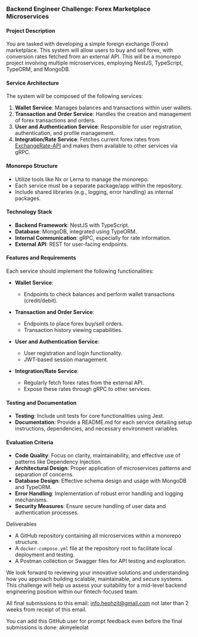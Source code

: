 ### Backend Engineer Challenge: Forex Marketplace Microservices

#### Project Description
You are tasked with developing a simple foreign exchange (Forex) marketplace. This system will allow users to buy and sell forex, with conversion rates fetched from an external API. This will be a monorepo project involving multiple microservices, employing NestJS, TypeScript, TypeORM, and MongoDB.

#### Service Architecture
The system will be composed of the following services:

1. **Wallet Service**: Manages balances and transactions within user wallets.
2. **Transaction and Order Service**: Handles the creation and management of forex transactions and orders.
3. **User and Authentication Service**: Responsible for user registration, authentication, and profile management.
4. **Integration/Rate Service**: Fetches current forex rates from [ExchangeRate-API](https://www.exchangerate-api.com/) and makes them available to other services via gRPC.

#### Monorepo Structure
- Utilize tools like Nx or Lerna to manage the monorepo.
- Each service must be a separate package/app within the repository.
- Include shared libraries (e.g., logging, error handling) as internal packages.

#### Technology Stack
- **Backend Framework**: NestJS with TypeScript.
- **Database**: MongoDB, integrated using TypeORM.
- **Internal Communication**: gRPC, especially for rate information.
- **External API**: REST for user-facing endpoints.

#### Features and Requirements
Each service should implement the following functionalities:

- **Wallet Service**:
  - Endpoints to check balances and perform wallet transactions (credit/debit).

- **Transaction and Order Service**:
  - Endpoints to place forex buy/sell orders.
  - Transaction history viewing capabilities.

- **User and Authentication Service**:
  - User registration and login functionality.
  - JWT-based session management.

- **Integration/Rate Service**:
  - Regularly fetch forex rates from the external API.
  - Expose these rates through gRPC to other services.

#### Testing and Documentation
- **Testing**: Include unit tests for core functionalities using Jest.
- **Documentation**: Provide a README.md for each service detailing setup instructions, dependencies, and necessary environment variables.

#### Evaluation Criteria
- **Code Quality**: Focus on clarity, maintainability, and effective use of patterns like Dependency Injection.
- **Architectural Design**: Proper application of microservices patterns and separation of concerns.
- **Database Design**: Effective schema design and usage with MongoDB and TypeORM.
- **Error Handling**: Implementation of robust error handling and logging mechanisms.
- **Security Measures**: Ensure secure handling of user data and authentication processes.

Deliverables
- A GitHub repository containing all microservices within a monorepo structure.
- A `docker-compose.yml` file at the repository root to facilitate local deployment and testing.
- A Postman collection or Swagger files for API testing and exploration.

We look forward to reviewing your innovative solutions and understanding how you approach building scalable, maintainable, and secure systems. This challenge will help us assess your suitability for a mid-level backend engineering position within our fintech-focused team.

All final submissions to this email: info.hephzit@gmail.com not later than 2 weeks from receipt  of this email.

You can add this GitHub user for prompt feedback even before the final submissions is done: akinyeleolat
